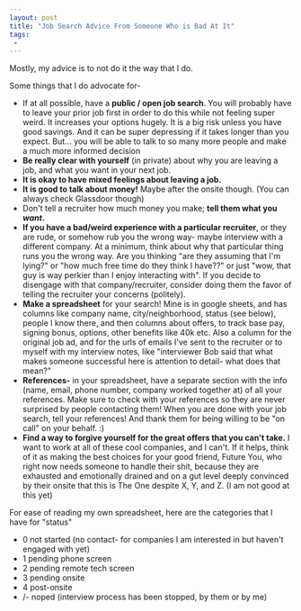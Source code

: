 ```yaml
---
layout: post
title: "Job Search Advice From Someone Who is Bad At It"
tags:
 -
---
```


Mostly, my advice is to not do it the way that I do.

Some things that I do advocate for-

* If at all possible, have a **public / open job search**. You will probably have to leave your prior job first in order to do this while not feeling super weird. It increases your options hugely. It is a big risk unless you have good savings. And it can be super depressing if it takes longer than you expect. But... you will be able to talk to so many more people and make a much more informed decision
* **Be really clear with yourself** (in private) about why you are leaving a job, and what you want in your next job.
* **It is okay to have mixed feelings about leaving a job.**
* **It is good to talk about money!** Maybe after the onsite though. (You can always check Glassdoor though)
* Don't tell a recruiter how much money you make; **tell them what you *want*.**
* **If you have a bad/weird experience with a particular recruiter**, or they are rude, or somehow rub you the wrong way- maybe interview with a different company. At a minimum, think about why that particular thing runs you the wrong way. Are you thinking "are they assuming that I'm lying?" or "how much free time do they think I have??" or just "wow, that guy is way perkier than I enjoy interacting with". If you decide to disengage with that company/recruiter, consider doing them the favor of telling the recruiter your concerns (politely).
* **Make a spreadsheet** for your search! Mine is in google sheets, and has columns like company name, city/neighborhood, status (see below),  people I know there, and then columns about offers, to track base pay, signing bonus, options, other benefits like 40k etc. Also a column for the original job ad, and for the urls of emails I've sent to the recruiter or to myself with my interview notes, like "interviewer Bob said that what makes someone successful here is attention to detail- what does that mean?"
* **References-** in your spreadsheet, have a separate section with the info (name, email, phone number, company worked together at) of all your references. Make sure to check with your references so they are never surprised by people contacting them! When you are done with your job search, tell your references! And thank them for being willing to be "on call" on your behalf. :)
* **Find a way to forgive yourself for the great offers that you can't take.** I want to work at all of these cool companies, and I can't. If it helps, think of it as making the best choices for your good friend, Future You, who right now needs someone to handle their shit, because they are exhausted and emotionally drained and on a gut level deeply convinced by their onsite that this is The One despite X, Y, and Z. (I am not good at this yet)

For ease of reading my own spreadsheet, here are the categories that I have for "status"

* 0 not started (no contact- for companies I am interested in but haven't engaged with yet)
* 1 pending phone screen
* 2 pending remote tech screen
* 3 pending onsite
* 4 post-onsite
* /- noped (interview process has been stopped, by them or by me)
